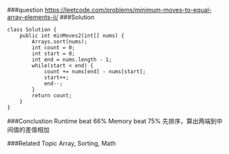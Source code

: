 ###question
https://leetcode.com/problems/minimum-moves-to-equal-array-elements-ii/
###Solution
```
class Solution {
    public int minMoves2(int[] nums) {
        Arrays.sort(nums);
        int count = 0;
        int start = 0;
        int end = nums.length - 1;
        while(start < end) {
            count += nums[end] - nums[start];
            start++;
            end--;
        }
        return count;
    }
}
```

###Conclustion
Runtime beat 66%
Memory beat 75%
先排序，算出两端到中间值的差值相加

###Related Topic
Array, Sorting, Math